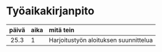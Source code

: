 # Työaikakirjanpito

| päivä | aika | mitä tein  |
| :----:|:-----| :-----|
| 25.3 | 1 | Harjoitustyön aloituksen suunnittelua |
